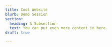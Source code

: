 ```yaml
---
title: Cool Website
blurb: Demo Session
section:
  heading: A Subsection
  text: You can put even more content in here.
draft: true

---
```

